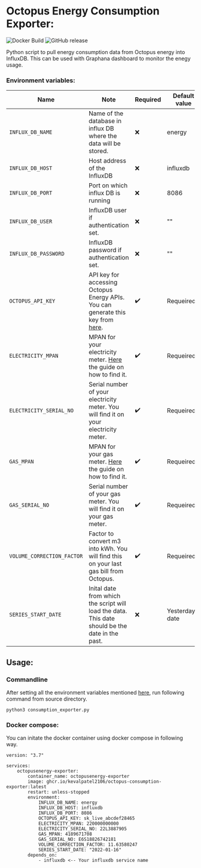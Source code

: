 # Octopus Energy Consumption Exporter:

![Docker Build](https://github.com/kevalpatel2106/octopus-consumption-exporter/workflows/build/badge.svg) ![GitHub release](https://img.shields.io/github/v/release/kevalpatel2106/octopus-consumption-exporter)

Python script to pull energy consumption data from Octopus energy into InfluxDB. This can be used with Graphana dashboard to monitor the enegy usage.

### Environment variables:

| Name | Note | Required | Default value | 
|----|----|----|----|
| `INFLUX_DB_NAME` | Name of the database in influx DB where the data will be stored. | ❌ | energy |
| `INFLUX_DB_HOST` | Host address of the InfluxDB | ❌ | influxdb | 
| `INFLUX_DB_PORT` | Port on which influx DB is running | ❌ | 8086 |
| `INFLUX_DB_USER` | InfluxDB user if authentication set. | ❌ | "" |
| `INFLUX_DB_PASSWORD` | InfluxDB password if authentication set. | ❌ | "" |
| `OCTOPUS_API_KEY` | API key for accessing Octopus Energy APIs. You can generate this key from [here](https://octopus.energy/dashboard/developer/). | ✔️ | Requeired |
| `ELECTRICITY_MPAN` | MPAN for your electricity meter. [Here](https://www.comparethemarket.com/energy/content/mpan-number/) the guide on how to find it. | ✔️ | Requeired |
| `ELECTRICITY_SERIAL_NO` | Serial number of your electricity meter. You will find it on your electricity meter. | ✔️ | Requeired |
| `GAS_MPAN` | MPAN for your gas meter. [Here](https://www.comparethemarket.com/energy/content/mpan-number/) the guide on how to find it. | ✔️ | Requeired |
| `GAS_SERIAL_NO` | Serial number of your gas meter. You will find it on your gas meter. | ✔️ | Requeired |
| `VOLUME_CORRECTION_FACTOR` | Factor to convert m3 into kWh. You will find this on your last gas bill from Octopus. | ✔️ | Requeired |
| `SERIES_START_DATE` | Inital date from which the script will load the data. This date should be the date in the past. | ❌ | Yesterday's date |

## Usage:

### Commandline

After setting all the environment variables mentioned [here](#environment-variables), run following command from source directory.

```
python3 consumption_exporter.py
```

### Docker compose:

You can initate the docker container using docker compose in following way. 

```
version: "3.7"

services:  
    octopusenergy-exporter:
        container_name: octopusenergy-exporter
        image: ghcr.io/kevalpatel2106/octopus-consumption-exporter:latest
        restart: unless-stopped
        environment:
            INFLUX_DB_NAME: energy 
            INFLUX_DB_HOST: influxdb
            INFLUX_DB_PORT: 8086
            OCTOPUS_API_KEY: sk_live_abcdef28465
            ELECTRICITY_MPAN: 220000000000
            ELECTRICITY_SERIAL_NO: 22L3887905
            GAS_MPAN: 4189671708
            GAS_SERIAL_NO: E6S18826742181
            VOLUME_CORRECTION_FACTOR: 11.63580247
            SERIES_START_DATE: "2022-01-16"
        depends_on:
            - influxdb <-- Your influxdb service name
```
